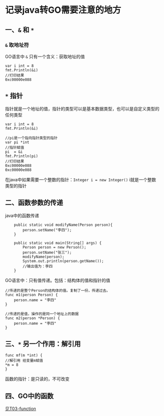 # 记录java转GO需要注意的地方

## 一、`&` 和 `*`

### `&` 取地址符

GO语言中 `&` 只有一个含义：获取地址的值

```text
var i int = 8
fmt.Println(&i)
//打印结果
0xc00000e088
```

## `*` 指针

指针就是一个地址的值，指针的类型可以是基本数据类型，也可以是自定义类型的任何类型

```text
var i int = 8
fmt.Println(&i)

//pi是一个指向指针类型的指针
var pi *int 
//指针赋值
pi  = &i
fmt.Println(pi)
//打印结果
0xc00000e088
0xc00000e088
```

在java中如果需要一个整数的指针：`Integer i = new Integer()` i就是一个整数类型的指针

## 二、函数参数的传递

java中的函数传递

```text
    public static void modifyName(Person person){
        person.setName("李四");
    }

    public static void main(String[] args) {
        Person person = new Person();
        person.setName("张三");
        modifyName(person);
        System.out.println(person.getName());
        //输出值为：李四
    }
```

GO语言中：只有值传递。包括：结构体的值和指针的值

```text
//传递的是整个Person的结构体的值。复制了一份，传递过去。
func m1(person Person) {
    person.name = "李四"
}

//传递的是值，操作的是同一个地址上的数据
func m2(person *Person) {
    person.name = "李四"
}
```

## 三、`*` 另一个作用：解引用

```text
func mf(m *int) {
//解引用 给变量m赋值
*m = 8
}
```
函数的指针：是只读的，不可改变

## 四、GO中的函数

[见T03-function]()
